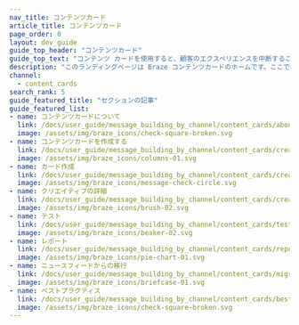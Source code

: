 ```yaml
---
nav_title: コンテンツカード
article_title: コンテンツカード
page_order: 0
layout: dev_guide
guide_top_header: "コンテンツカード"
guide_top_text: "コンテンツ カードを使用すると、顧客のエクスペリエンスを中断することなく、顧客が選択したアプリ内で、高度にターゲットを絞ったリッチコンテンツの動的なストリームを送信できます。さらに、コンテンツカードは、カードのピン留め、カードの却下、APIベースの配信、コネクテッドコンテンツ、カスタムカードの有効期限、カードの分析、プッシュ通知との簡単な連携など、よりパーソナライズされた機能をサポートしています。<br><br>コンテンツカードは追加機能として利用できます。コンテンツカードの使用を開始するには、Braze カスタマーサクセスマネージャーにお問い合わせください。"
description: "このランディングページは Braze コンテンツカードのホームです。ここでは、コンテンツカードの作成方法、コンテンツカードのカスタマイズ方法、テスト、レポートなどに関する記事を検索できます。"
channel:
  - content cards
search_rank: 5
guide_featured_title: "セクションの記事"
guide_featured_list:
- name: コンテンツカードについて
  link: /docs/user_guide/message_building_by_channel/content_cards/about/
  image: /assets/img/braze_icons/check-square-broken.svg
- name: コンテンツカードを作成する
  link: /docs/user_guide/message_building_by_channel/content_cards/create/
  image: /assets/img/braze_icons/columns-01.svg
- name: カード作成
  link: /docs/user_guide/message_building_by_channel/content_cards/create/card_creation
  image: /assets/img/braze_icons/message-check-circle.svg
- name: クリエイティブの詳細
  link: /docs/user_guide/message_building_by_channel/content_cards/creative_details/
  image: /assets/img/braze_icons/brush-02.svg
- name: テスト
  link: /docs/user_guide/message_building_by_channel/content_cards/testing/
  image: /assets/img/braze_icons/beaker-02.svg
- name: レポート
  link: /docs/user_guide/message_building_by_channel/content_cards/reporting/
  image: /assets/img/braze_icons/pie-chart-01.svg
- name: ニュースフィードからの移行
  link: /docs/user_guide/message_building_by_channel/content_cards/migrating_from_news_feed/
  image: /assets/img/braze_icons/briefcase-01.svg
- name: ベストプラクティス
  link: /docs/user_guide/message_building_by_channel/content_cards/best_practices
  image: /assets/img/braze_icons/check-square-broken.svg
---
```

<br><br>
